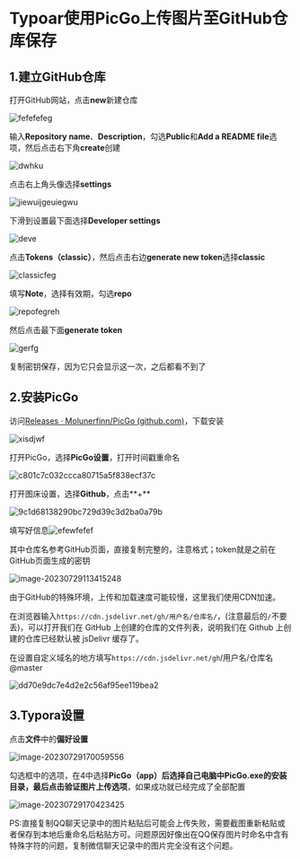 # Typoar使用PicGo上传图片至GitHub仓库保存



## 1.建立GitHub仓库

打开GitHub网站，点击**new**新建仓库

![fefefefeg](https://cdn.jsdelivr.net/gh/Siberianwolf926/Typora_images@master/img/202307291716424.png)

输入**Repository name**、**Description**，勾选**Public**和**Add a README file**选项，然后点击右下角**create**创建

![dwhku](https://cdn.jsdelivr.net/gh/Siberianwolf926/Typora_images@master/img/202307291720252.png)

点击右上角头像选择**settings**

![jiewuijgeuiegwu](https://cdn.jsdelivr.net/gh/Siberianwolf926/Typora_images@master/img/202307291721270.png)

下滑到设置最下面选择**Developer settings**

![deve](https://cdn.jsdelivr.net/gh/Siberianwolf926/Typora_images@master/img/202307291721836.png)

点击**Tokens（classic）**，然后点击右边**generate new token**选择**classic**

![classicfeg](https://cdn.jsdelivr.net/gh/Siberianwolf926/Typora_images@master/img/202307291722404.png)

填写**Note**，选择有效期，勾选**repo**

![repofegreh](https://cdn.jsdelivr.net/gh/Siberianwolf926/Typora_images@master/img/202307291722257.png)

然后点击最下面**generate token**

![gerfg](https://cdn.jsdelivr.net/gh/Siberianwolf926/Typora_images@master/img/202307291722503.png)

复制密钥保存，因为它只会显示这一次，之后都看不到了

## 2.安装PicGo

访问[Releases · Molunerfinn/PicGo (github.com)](https://github.com/Molunerfinn/PicGo/releases)，下载安装

![xisdjwf](https://cdn.jsdelivr.net/gh/Siberianwolf926/Typora_images@master/img/202307291723250.png)

打开PicGo，选择**PicGo设置**，打开时间戳重命名

![c801c7c032ccca80715a5f838ecf37c](https://cdn.jsdelivr.net/gh/Siberianwolf926/Typora_images@master/img/202307291723859.png)

打开图床设置，选择**Github**，点击**+**

![9c1d68138290bc729d39c3d2ba0a79b](https://cdn.jsdelivr.net/gh/Siberianwolf926/Typora_images@master/img/202307291724615.png)

填写好信息![efewfefef](https://cdn.jsdelivr.net/gh/Siberianwolf926/Typora_images@master/img/202307291124164.png)

其中仓库名参考GitHub页面，直接复制完整的，注意格式；token就是之前在GitHub页面生成的密钥

![image-20230729113415248](https://cdn.jsdelivr.net/gh/Siberianwolf926/Typora_images@master/img/202307291134327.png)

由于GitHub的特殊环境，上传和加载速度可能较慢，这里我们使用CDN加速。

在浏览器输入`https://cdn.jsdelivr.net/gh/用户名/仓库名/`，(注意最后的`/`不要丢)，可以打开我们在 GitHub 上创建的仓库的文件列表，说明我们在 Github 上创建的仓库已经默认被 jsDelivr 缓存了。

在设置自定义域名的地方填写`https://cdn.jsdelivr.net/gh`/用户名/仓库名@master

![dd70e9dc7e4d2e2c56af95ee119bea2](https://cdn.jsdelivr.net/gh/Siberianwolf926/Typora_images@master/img/202307291658466.png)

## 3.Typora设置

点击**文件**中的**偏好设置**

![image-20230729170059556](https://cdn.jsdelivr.net/gh/Siberianwolf926/Typora_images@master/img/202307291700588.png)

勾选框中的选项，在4中选择**PicGo（app）**后选择自己电脑中PicGo.exe的安装目录，最后点击**验证图片上传选项**，如果成功就已经完成了全部配置

![image-20230729170423425](https://cdn.jsdelivr.net/gh/Siberianwolf926/Typora_images@master/img/202307291704479.png)

PS:直接复制QQ聊天记录中的图片粘贴后可能会上传失败，需要截图重新粘贴或者保存到本地后重命名后粘贴方可。问题原因好像出在QQ保存图片时命名中含有特殊字符的问题，复制微信聊天记录中的图片完全没有这个问题。